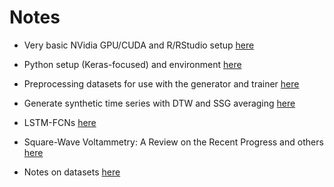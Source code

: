 # Notes

  - Very basic NVidia GPU/CUDA and R/RStudio setup [here](basic_GPU_and_R_setup.md)

  - Python setup (Keras-focused) and environment [here](setup.md)
  
  - Preprocessing datasets for use with the generator and trainer [here](preprocessing.md)
 
  - Generate synthetic time series with DTW and SSG averaging [here](generator.md) 
 
  - LSTM-FCNs [here](karim2018.md)
  
  - Square-Wave Voltammetry: A Review on the Recent Progress and others [here](cswv.md)

  - Notes on datasets [here](datasets.md) 
